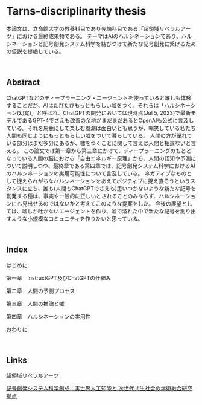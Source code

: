 # Tarns-discriplinarity thesis

本論文は、立命館大学の教養科目であり先端科目である「超領域リベラルアーツ」における最終成果物である。
テーマはAIのハルシネーションであり、ハルシネーションと記号創発システム科学を結びつけて新たな記号創発に繋げるための仮説を提唱している。

<br/>

## Abstract
ChatGPTなどのディープラーニング・エージェントを使っていると誰しも体験することだが、AIはたびたびもっともらしい嘘をつく。それらは「ハルシネーション(幻覚)」と呼ばれ、ChatGPTの開発においては現時点(Jul 5, 2023)で最新モデルであるGPT-4でさえも改善の余地がまだまだあるとOpenAIも公式に言及している。それを馬鹿にして楽しむ風潮は面白いとも思うが、嘲笑している私たち人間も同じようにもっともらしい嘘をついて暮らしている。
人間の方が優れている部分はまだ多分にあるが、嘘をつくことに関して言えば人間と相違ないと言える。
この論文では第一章から第三章にかけて、ディープラーニングのもととなっている人間の脳における「自由エネルギー原理」から、人間の認知や予測について説明しつつ、最終章である第四章では、記号創発システム科学におけるAIのハルシネーションの実用可能性について言及している。
ネガティブなものとして捉えられがちなハルシネーションをあえてポジティブに捉え直そうというスタンスに立ち、誰も(人間もChatGPTでさえも)思いつかないような新たな記号を創発する種は、事実や一般的に正しいとされることのみならず、ハルシネーションにも見出せるのではないかと考えてこのような提案をした。
今後の展望としては、嘘しか吐かないエージェントを作り、嘘で溢れた中で新たな記号を創り出すような小規模なコミュニティを作りたいと思っている。

<br/>

## Index

はじめに

第一章　InstructGPT及びChatGPTの仕組み

第二章　人間の予測プロセス

第三章　人間の推論と嘘

第四章　ハルシネーションの実用性

おわりに

<br/>

## Links
[超領域リベラルアーツ](https://www.ritsumei.ac.jp/liberalarts/transdisciplinarity/)

[記号創発システム科学創成：実世界人工知能と
次世代共生社会の学術融合研究拠点](https://www.ritsumei.ac.jp/rgiro/project/fourth/taniguchi/)
